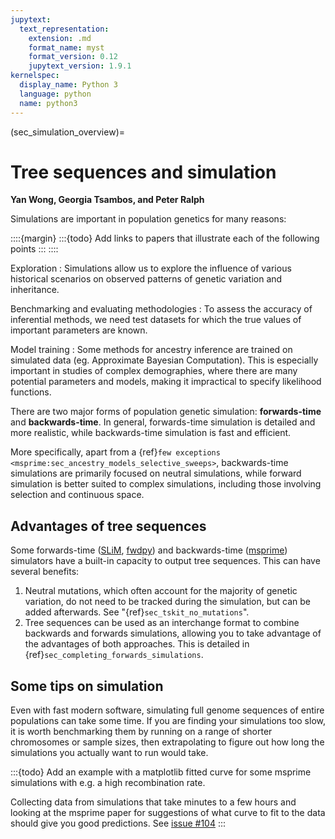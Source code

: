 ```yaml
---
jupytext:
  text_representation:
    extension: .md
    format_name: myst
    format_version: 0.12
    jupytext_version: 1.9.1
kernelspec:
  display_name: Python 3
  language: python
  name: python3
---
```


(sec_simulation_overview)=

# Tree sequences and simulation

**Yan Wong, Georgia Tsambos, and Peter Ralph**

Simulations are important in population genetics for many reasons:

::::{margin}
:::{todo}
Add links to papers that illustrate each of the following points
:::
::::

Exploration
: Simulations allow us to explore the influence of various historical scenarios on
observed patterns of genetic variation and inheritance.

Benchmarking and evaluating methodologies
: To assess the accuracy of inferential methods, we need test datasets for which the
true values of important parameters are known.

Model training
: Some methods for ancestry inference are trained on simulated data (eg. Approximate
Bayesian Computation). This is especially important in studies of complex demographies,
where there are many potential parameters and models, making it impractical to specify
likelihood functions.

There are two major forms of population genetic simulation: **forwards-time**
and **backwards-time**. In general, forwards-time simulation is detailed and more
realistic, while backwards-time simulation is fast and efficient.

More specifically, apart from a
{ref}`few exceptions <msprime:sec_ancestry_models_selective_sweeps>`,
backwards-time simulations are primarily focused on neutral simulations, while
forward simulation is better suited to complex simulations, including those involving
selection and continuous space.

## Advantages of tree sequences

Some forwards-time ([SLiM](http://messerlab.org/slim/),
[fwdpy](http://molpopgen.github.io/fwdpy/)) and backwards-time
([msprime](https://tskit.dev/msprime)) simulators have a built-in capacity to output
tree sequences. This can have several benefits:

1. Neutral mutations, which often account for the majority of genetic variation, do not
    need to be tracked during the simulation, but can be added afterwards. See
    "{ref}`sec_tskit_no_mutations`".
2. Tree sequences can be used as an interchange format to combine backwards and
    forwards simulations, allowing you to take advantage of the advantages of both
    approaches. This is detailed in {ref}`sec_completing_forwards_simulations`.

## Some tips on simulation

Even with fast modern software, simulating full genome sequences of entire populations
can take some time. If you are finding your simulations too slow, it is worth
benchmarking them by running on a range of shorter chromosomes or sample sizes, then 
extrapolating to figure out how long the simulations you actually want to run would take.

:::{todo}
Add an example with a matplotlib fitted curve for some msprime simulations with
e.g. a high recombination rate.

Collecting data from simulations that take minutes to a few hours and looking at
the msprime paper for suggestions of what curve to fit to the data should give you
good predictions. See [issue #104](https://github.com/tskit-dev/tutorials/issues/104)
:::
